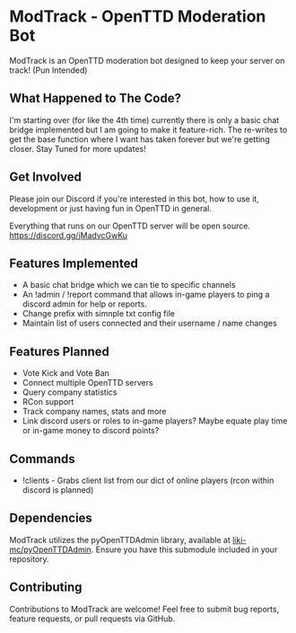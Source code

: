# ModTrack - OpenTTD Moderation Bot

ModTrack is an OpenTTD moderation bot designed to keep your server on track! (Pun Intended)

## What Happened to The Code?

I'm starting over (for like the 4th time) currently there is only a basic chat bridge implemented but I am going to make it feature-rich. The re-writes to get the base function where I want has taken forever but we're getting closer.
Stay Tuned for more updates!


## Get Involved

Please join our Discord if you're interested in this bot, how to use it, development or just having fun in OpenTTD in general.

Everything that runs on our OpenTTD server will be open source.
https://discord.gg/jMadvcGwKu

## Features Implemented

- A basic chat bridge which we can tie to specific channels
- An !admin / !report command that allows in-game players to ping a discord admin for help or reports.
- Change prefix with simnple txt config file
- Maintain list of users connected and their username / name changes


## Features Planned

- Vote Kick and Vote Ban
- Connect multiple OpenTTD servers
- Query company statistics
- RCon support
- Track company names, stats and more
- Link discord users or roles to in-game players? Maybe equate play time or in-game money to discord points?

## Commands

- !clients - Grabs client list from our dict of online players (rcon within discord is planned)

## Dependencies

ModTrack utilizes the pyOpenTTDAdmin library, available at [liki-mc/pyOpenTTDAdmin](https://github.com/liki-mc/pyOpenTTDAdmin). Ensure you have this submodule included in your repository.

## Contributing

Contributions to ModTrack are welcome! Feel free to submit bug reports, feature requests, or pull requests via GitHub.
